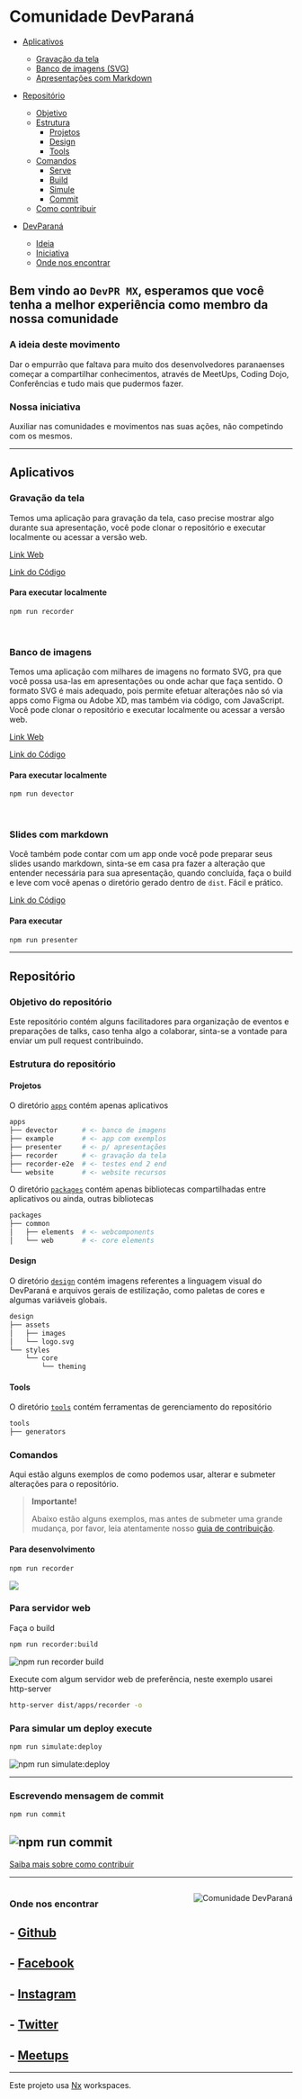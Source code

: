 # Comunidade DevParaná

- [Aplicativos](#aplicativos)

  - [Gravação da tela](#aplicativos-gravacao-da-tela)
  - [Banco de imagens (SVG)](#aplicativos-banco-de-imagens)
  - [Apresentações com Markdown](#aplicativos-para-apresentacoes)

- [Repositório](#repositorio)

  - [Objetivo](#repositorio-objetivo)
  - [Estrutura](#repositorio-estrutura)
    - [Projetos](#repositorio-projetos)
    - [Design](#repositorio-design)
    - [Tools](#repositorio-tools)
  - [Comandos](#repositorio-mantendo)
    - [Serve](#repositorio-serve)
    - [Build](#repositorio-build)
    - [Simule](#repositorio-simulate)
    - [Commit](#repositorio-commit)
  - [Como contribuir](./CONTRIBUTING.md)

- [DevParaná](#devparana)

  - [Ideia](#devparana-ideia)
  - [Iniciativa](#devparana-iniciativa)
  - [Onde nos encontrar](#devparana-onde-nos-encontrar)

<a id="devparana"></a>

## Bem vindo ao `DevPR MX`, esperamos que você tenha a melhor experiência como membro da nossa comunidade

<a id="devparana-ideia"></a>

### A ideia deste movimento

Dar o empurrão que faltava para muito dos desenvolvedores paranaenses começar a compartilhar conhecimentos, através de MeetUps, Coding Dojo, Conferências e tudo mais que pudermos fazer.

<a id="devparana-iniciativa"></a>

### Nossa iniciativa

Auxiliar nas comunidades e movimentos nas suas ações, não competindo com os mesmos.

---

<a id="aplicativos"></a>

## Aplicativos

<a id="aplicativos-gravacao-da-tela"></a>

### Gravação da tela

Temos uma aplicação para gravação da tela, caso precise mostrar algo durante sua apresentação, você pode clonar o repositório e executar localmente ou acessar a versão web.

<!-- Alterar sub-domínio rec.devparana.org -->

[Link Web](https://devpr-recorder.surge.sh/)

[Link do Código](./apps/recorder/src/app/app.element.ts)

#### Para executar localmente

```bash
npm run recorder
```

<br>
<a id="aplicativos-banco-de-imagens"></a>

### Banco de imagens

Temos uma aplicação com milhares de imagens no formato SVG, pra que você possa usa-las em apresentações ou onde achar que faça sentido. O formato SVG é mais adequado, pois permite efetuar alterações não só via apps como Figma ou Adobe XD, mas também via código, com JavaScript. Você pode clonar o repositório e executar localmente ou acessar a versão web.

<!-- Alterar sub-domínio rec.devparana.org -->

[Link Web](https://devpr-devector.surge.sh/)

[Link do Código](./apps/devector/src/app/app.element.ts)

#### Para executar localmente

```bash
npm run devector
```

<br>
<a id="aplicativos-para-apresentacoes"></a>

### Slides com markdown

Você também pode contar com um app onde você pode preparar seus slides usando markdown, sinta-se em casa pra fazer a alteração que entender necessária para sua apresentação, quando concluída, faça o build e leve com você apenas o diretório gerado dentro de `dist`. Fácil e prático.

[Link do Código](./apps/presenter/src/main.ts)

#### Para executar

```bash
npm run presenter
```

---

<a id="repositorio"></a>

## Repositório

<a id="repositorio-objetivo"></a>

### Objetivo do repositório

Este repositório contém alguns facilitadores para organização de eventos e preparações de talks, caso tenha algo a colaborar, sinta-se a vontade para enviar um pull request contribuindo.

<a id="repositorio-estrutura"></a>

### Estrutura do repositório

<a id="repositorio-projetos"></a>

#### Projetos

O diretório [`apps`](./apps) contém apenas aplicativos

```bash
apps
├── devector      # <- banco de imagens
├── example       # <- app com exemplos
├── presenter     # <- p/ apresentações
├── recorder      # <- gravação da tela
├── recorder-e2e  # <- testes end 2 end
└── website       # <- website recursos
```

O diretório [`packages`](./packages) contém apenas bibliotecas compartilhadas entre aplicativos ou ainda, outras bibliotecas

```bash
packages
├── common
│   ├── elements  # <- webcomponents
│   └── web       # <- core elements
```

<a id="repositorio-design"></a>

#### Design

O diretório [`design`](./design) contém imagens referentes a linguagem visual do DevParaná e arquivos gerais de estilização, como paletas de cores e algumas variáveis globais.

```bash
design
├── assets
│   ├── images
│   └── logo.svg
└── styles
    └── core
        └── theming
```

<a id="repositorio-tools"></a>

#### Tools

O diretório [`tools`](./tools) contém ferramentas de gerenciamento do repositório

```bash
tools
├── generators
```

<a id="repositorio-mantendo"></a>

### Comandos

Aqui estão alguns exemplos de como podemos usar, alterar e submeter alterações para o repositório.

> **Importante!**
>
> Abaixo estão alguns exemplos, mas antes de submeter uma grande mudança, por favor, leia atentamente nosso [guia de contribuição](./CONTRIBUTING.md).

<a id="repositorio-serve"></a>

#### Para desenvolvimento

```bash
npm run recorder
```

![](docs/run-recorder.gif)

### Para servidor web

<a id="repositorio-build"></a>

Faça o build

```bash
npm run recorder:build
```

![npm run recorder build](docs/run-recorder-build.gif)

Execute com algum servidor web de preferência, neste exemplo usarei http-server

```bash
http-server dist/apps/recorder -o
```

<a id="repositorio-simulate"></a>

### Para simular um deploy execute

```bash
npm run simulate:deploy
```

![npm run simulate:deploy](docs/run-simulate-deploy.gif)

---

<a id="repositorio-commit"></a>

### Escrevendo mensagem de commit

```bash
npm run commit
```

## ![npm run commit](docs/run-commit.gif)

[Saiba mais sobre como contribuir](./CONTRIBUTING.md)

---

<a id="devparana-onde-nos-encontrar"></a>

<div>

<span style="float:left">

### Onde nos encontrar

## - [Github](https://github.com/DeveloperParana/)

## - [Facebook](https://facebook.com/DeveloperParana/)

## - [Instagram](https://www.instagram.com/devparana/)

## - [Twitter](https://www.instagram.com/devparana/)

## - [Meetups](https://www.meetup.com/pt-BR/developerparana/)

</span>

<span style="float:right">

![Comunidade DevParaná](design/assets/logo.svg 'Comunidade DevParaná')

</span>

</div>

<hr style="clear:both" />

Este projeto usa [Nx](https://nx.dev) workspaces.
